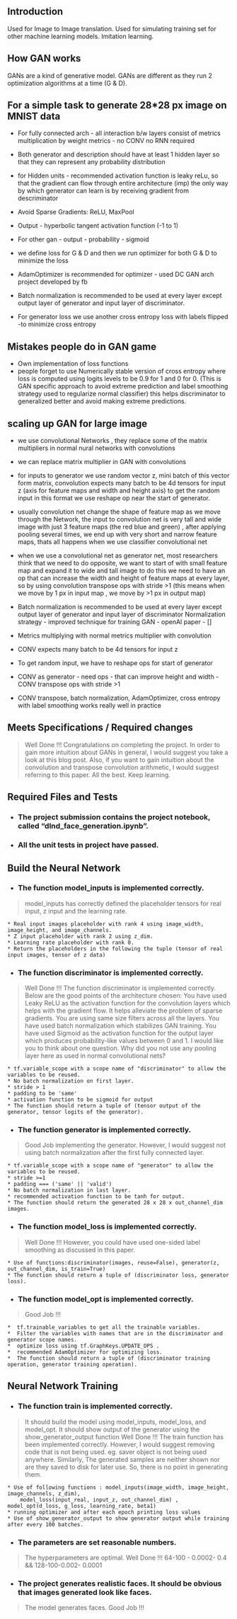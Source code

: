 ## Introduction
Used for Image to Image translation.
Used for simulating training set for other machine learning models.
Imitation learning.

## How GAN works
GANs are a kind of generative model.
GANs are different as they run 2 optimization algorithms at a time (G & D).

## For a simple task to  generate 28*28 px image on MNIST data

* For fully connected arch - all interaction b/w layers consist of  metrics multiplication by  weight metrics - no CONV no RNN required
* Both generator and description should have at least 1 hidden layer so that they can represent any probability distribution
* for Hidden units - recommended activation function is leaky reLu, so that the gradient can flow through entire architecture (imp)
  the only way by which generator can learn is by receiving gradient from descriminator
* Avoid Sparse Gradients: ReLU, MaxPool
* Output - hyperbolic tangent activation function (-1 to 1)
* For other gan - output - probability - sigmoid
* we define loss for G & D and then we run optimizer for both G & D to minimize the loss
* AdamOptimizer is recommended for optimizer - used DC GAN arch project developed by fb

* Batch normalization is recommended to be used at every layer except output layer of generator and input layer of discriminator.
* For generator loss we use another cross entropy loss with labels flipped -to  minimize cross entropy

## Mistakes people do in GAN game
* Own implementation of loss functions
* people forget to use Numerically stable version of cross entropy where loss is computed using logits
  levels to be 0.9 for 1 and 0 for 0. (This is GAN specific approach to avoid extreme prediction and label smoothing strategy used to regularize normal classifier)
	this helps discriminator to generalized better and avoid making extreme predictions.

## scaling up GAN for large image
* we use convolutional Networks , they replace some of the matrix multipliers in normal nural networks with convolutions
* we can replace matrix multiplier in GAN with convolutions

* for inputs to generator we use random vector z, mini batch of this vector form matrix, convolution expects many batch to be 4d tensors for input z (axis for feature maps and width and height axis) to get the random input in this format we use reshape op near the start of generator.

* usually convolution net change the shape of feature map as we move through the Network, the input to convolution net is very tall and wide image with just 3 feature maps (the red blue and green) , after applying pooling several times, we end up with very short and narrow feature maps, thats all happens when we use classifier convolutional net

* when we use a convolutional net as generator net, most researchers think that we need to do opposite, we want to start of with small feature map and expand it to wide and tall image
 to do this we need to have an op that can increase the width and height of feature maps at every layer, so by using convolution transpose ops with stride >1 (this means when we move by 1 px in input map , we move by >1 px in output map)

 * Batch normalization is recommended to be used at every layer except output layer of generator and input layer of discriminator
   Normalization strategy - improved technique for training GAN - openAI paper - []




* Metrics multiplying with normal metrics multiplier with convolution
* CONV expects many batch to be 4d tensors for input z
* To get random input, we have to reshape ops for start of generator
* CONV as generator - need ops - that can improve height and width - CONV transpose ops with stride >1
* CONV transpose, batch normalization, AdamOptimizer, cross entropy with label smoothing works really well in practice


##  Meets Specifications / Required changes
>Well Done !!! Congratulations on completing the project.
In order to gain more intuition about GANs in general, I would suggest you take a look at this blog post. Also, if you want to gain intuition about the convolution and transpose convolution arithmetic, I would suggest referring to this paper.
All the best. Keep learning.


## Required Files and Tests

* ### The project submission contains the project notebook, called “dlnd_face_generation.ipynb”.
* ### All the unit tests in project have passed.


## Build the Neural Network

* ### The function model_inputs is implemented correctly.
>model_inputs has correctly defined the placeholder tensors for real input, z input and the learning rate.

	* Real input images placeholder with rank 4 using image_width, image_height, and image_channels.
	* Z input placeholder with rank 2 using z_dim.
	* Learning rate placeholder with rank 0.
	* Return the placeholders in the following the tuple (tensor of real input images, tensor of z data)

* ### The function discriminator is implemented correctly.
>Well Done !!! The function discriminator is implemented correctly. Below are the good points of the architecture chosen:
You have used Leaky ReLU as the activation function for the convolution layers which helps with the gradient flow. It helps alleviate the problem of sparse gradients.
You are using same size filters across all the layers.
You have used batch normalization which stabilizes GAN training.
You have used Sigmoid as the activation function for the output layer which produces probability-like values between 0 and 1.
I would like you to think about one question. Why did you not use any pooling layer here as used in normal convolutional nets?

	* tf.variable_scope with a scope name of "discriminator" to allow the variables to be reused.
	* No batch normalization on first layer.
	* stride > 1
	* padding to be 'same'
	* activation function to be sigmoid for output
	* The function should return a tuple of (tensor output of the generator, tensor logits of the generator).


* ### The function generator is implemented correctly.
>Good Job implementing the generator. However, I would suggest not using batch normalization after the first fully connected layer.

	* tf.variable_scope with a scope name of "generator" to allow the variables to be reused.
	* stride >=1
	* padding === ('same' || 'valid')
	* No batch normalization in last layer.
	* recommended activation function to be tanh for output.
	* The function should return the generated 28 x 28 x out_channel_dim images.

* ### The function model_loss is implemented correctly.
>Well Done !!! However, you could have used one-sided label smoothing as discussed in this paper.

	* Use of functions:discriminator(images, reuse=False), generator(z, out_channel_dim, is_train=True)
	* The function should return a tuple of (discriminator loss, generator loss).

* ### The function model_opt is implemented correctly.
>Good Job !!!

	*  tf.trainable_variables to get all the trainable variables.
	*  Filter the variables with names that are in the discriminator and generator scope names.
	*  optimize loss using tf.GraphKeys.UPDATE_OPS .
	*  recommended AdamOptimizer for optimizing loss.
	*  The function should return a tuple of (discriminator training operation, generator training operation).

## Neural Network Training

* ### The function train is implemented correctly.
>It should build the model using model_inputs, model_loss, and model_opt.
It should show output of the generator using the show_generator_output function
Well Done !!! The train function has been implemented correctly. However, I would suggest removing code that is not being used. eg. saver object is not being used anywhere. Similarly, The generated samples are neither shown nor are they saved to disk for later use. So, there is no point in generating them.

	* Use of following functions : model_inputs(image_width, image_height, image_channels, z_dim),
		model_loss(input_real, input_z, out_channel_dim) , model_opt(d_loss, g_loss, learning_rate, beta1)
	* running optimizer and after each epoch printing loss values
	* Use of show_generator_output to show generator output while training after every 100 batches.


* ### The parameters are set reasonable numbers.
>The hyperparameters are optimal. Well Done !!!
64-100 - 0.0002- 0.4 && 128-100-0.002- 0.0001

* ### The project generates realistic faces. It should be obvious that images generated look like faces.
>The model generates faces. Good Job !!!
